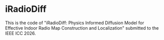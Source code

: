 # iRadioDiff
This is the code of "iRadioDiff: Physics Informed Diffusion Model for Effective Indoor Radio Map Construction and Localization" submitted to the IEEE ICC 2026.
